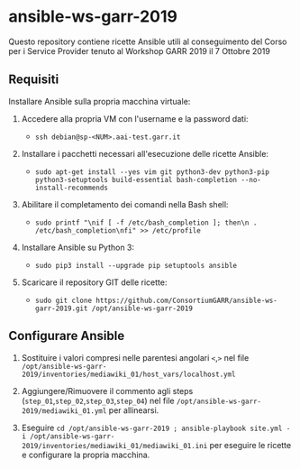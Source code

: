 # ansible-ws-garr-2019

Questo repository contiene ricette Ansible utili al conseguimento del Corso per i Service Provider tenuto al Workshop GARR 2019 il 7 Ottobre 2019

## Requisiti

Installare Ansible sulla propria macchina virtuale:

1. Accedere alla propria VM con l'username e la password dati:
   * `ssh debian@sp-<NUM>.aai-test.garr.it`

2. Installare i pacchetti necessari all'esecuzione delle ricette Ansible:
   * `sudo apt-get install --yes vim git python3-dev python3-pip python3-setuptools build-essential bash-completion --no-install-recommends`

4. Abilitare il completamento dei comandi nella Bash shell:
   * `sudo printf "\nif [ -f /etc/bash_completion ]; then\n . /etc/bash_completion\nfi" >> /etc/profile`
   
5. Installare Ansible su Python 3:
   * `sudo pip3 install --upgrade pip setuptools ansible`
   
6. Scaricare il repository GIT delle ricette:
   * `sudo git clone https://github.com/ConsortiumGARR/ansible-ws-garr-2019.git /opt/ansible-ws-garr-2019`

## Configurare Ansible

1. Sostituire i valori compresi nelle parentesi angolari `<`,`>` nel file `/opt/ansible-ws-garr-2019/inventories/mediawiki_01/host_vars/localhost.yml`

2. Aggiungere/Rimuovere il commento agli steps (`step_01`,`step_02`,`step_03`,`step_04`) nel file `/opt/ansible-ws-garr-2019/mediawiki_01.yml` per allinearsi.

3. Eseguire `cd /opt/ansible-ws-garr-2019 ; ansible-playbook site.yml -i /opt/ansible-ws-garr-2019/inventories/mediawiki_01/mediawiki_01.ini` per eseguire le ricette e configurare la propria macchina.
